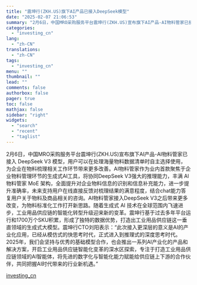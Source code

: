 ```yaml
---
title: "震坤行(ZKH.US)旗下AI产品已接入DeepSeek模型"
date: "2025-02-07 21:06:53"
summary: "2月6日，中国MRO采购服务平台震坤行(ZKH.US)宣布旗下AI产品-AI物料管家已接入 Dee..."
categories:
  - "investing_cn"
lang:
  - "zh-CN"
translations:
  - "zh-CN"
tags:
  - "investing_cn"
menu: ""
thumbnail: ""
lead: ""
comments: false
authorbox: false
pager: true
toc: false
mathjax: false
sidebar: "right"
widgets:
  - "search"
  - "recent"
  - "taglist"
---
```


2月6日，中国MRO采购服务平台震坤行(ZKH.US)宣布旗下AI产品-AI物料管家已接入 DeepSeek V3 模型，用户可以在处理海量物料数据清单时自主选择使用，为企业在物料梳理相关工作环节带来更多改善。AI物料管家作为业内首款聚焦于企业物料管理环节的生成式AI工具，将协同DeepSeek V3强大的推理能力，丰满 Al 物料管家 MoE 架构，全面提升对企业物料信息的识别和信息补充能力，进一步提升准确率，未来支持用户在线直接反馈对梳理结果的满意程度，结合chat能力答复用户关于物料及商品相关的咨询。AI物料管家接入DeepSeek V3之后带来更多改变，为物料标准化工作打开新思路。随着生成式 AI 技术在全球范围内飞速进步，工业用品供应链的智能化转型升级迎来新的变革。震坤行基于过去多年平台运行和1700万个SKU积累，形成了独特的数据优势，打造出工业用品供应链这一垂直领域的生成式大模型。震坤行CTO刘阳表示：“此次接入更深层的意义是AI的产业化应用，已经从模仿式的快思考时代，正式进入到推理式的深度思考时代。2025年，我们会坚持与优秀的基础模型合作，也会推出一系列AI产业化的产品和解决方案，开启工业用品供应链智能化变革的深水区探索，专注于打造工业用品供应链领域的AI智能体，将先进的数字化与智能化能力赋能给供应链上下游的合作伙伴，共同把握AI时代带来的行业新机遇。”

[investing_cn](https://cn.investing.com/news/stock-market-news/article-2662505)
